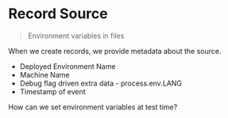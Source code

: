 # Record Source

> Environment variables in files

When we create records, we provide metadata about the source.

- Deployed Environment Name
- Machine Name
- Debug flag driven extra data - process.env.LANG
- Timestamp of event
  
How can we set environment variables at test time?
